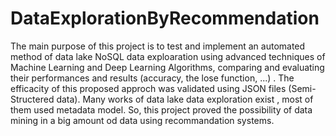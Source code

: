 # DataExplorationByRecommendation
The main purpose of this project is to test and implement an automated method of data lake NoSQL data exploaration using advanced techniques of Machine Learning and Deep Learning Algorithms, comparing and evaluating their performances and results (accuracy, the lose function, ...) . The efficacity of this proposed approch was validated using JSON files (Semi-Structered data). 
Many works of data lake data exploration exist , most of them used metadata model. So, this project proved the possibility of data mining in a big amount od data using recommandation systems.
